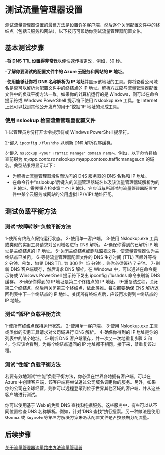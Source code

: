 <properties
   pageTitle="测试流量管理器设置"
   description="本文将帮助你测试流量管理器设置。"
   services="traffic-manager"
   documentationCenter="na"
   authors="joaoma"
   manager="adinah"
   editor="tysonn" />
<tags
	ms.service="traffic-manager"
	ms.date="03/17/2016"
	wacn.date="04/18/2016"/>

# 测试流量管理器设置

测试流量管理器设置的最佳方法是设置许多客户端，然后逐个关闭配置文件中的终结点（包括云服务和网站）。以下技巧可帮助你测试流量管理器配置文件。

## 基本测试步骤

-**将 DNS TTL 设置得非常低**以便快速传播更改，例如，30 秒。

-**了解你要测试的配置文件中的 Azure 云服务和网站的 IP 地址**。

-**使用能够让你将 DNS 名称解析为 IP 地址**并显示该地址的工具。你将查看公司域名是否可以解析为配置文件中的终结点的 IP 地址。解析方式应与流量管理器配置文件中的负载平衡方法一致。如果你的计算机运行的是 Windows，则可以在命令提示符或 Windows PowerShell 提示符下使用 Nslookup.exe 工具。在 Internet 上还可以找到其他公开发布的用于“挖掘”IP 地址的现成工具。

### 使用 nslookup 检查流量管理器配置文件

1-以管理员身份打开命令提示符或 Windows PowerShell 提示符。

2-键入 `ipconfig /flushdns` 以刷新 DNS 解析程序缓存。

3-键入 `nslookup <your Traffic Manager domain name>`。例如，以下命令将检查前缀为 *myapp.contoso* nslookup myapp.contoso.trafficmanager.cn 的域名。典型结果将显示以下：
- 为解析此流量管理器域名而访问的 DNS 服务器的 DNS 名称和 IP 地址。
- 在命令行中“nslookup”后键入的流量管理器域名以及该流量管理器域解析为的 IP 地址。需要重点检查第二个 IP 地址。它应当与所测试的流量管理器配置文件中某个云服务或网站的公用虚拟 IP (VIP) 地址匹配。

## 测试负载平衡方法


### 测试“故障转移”负载平衡方法

1-使所有终结点保持运行状态。
2-使用单一客户端。
3-使用 Nslookup.exe 工具或类似的实用工具请求对公司域名进行 DNS 解析。
4-确保你得到的已解析 IP 地址是主终结点的 IP 地址。
5-关闭主终结点或删除监视文件，使流量管理器认为主终结点已关闭。
6-等待流量管理器配置文件的 DNS 生存时间 (TTL) 再额外等待 2 分钟。例如，如果 DNS TTL 为 300 秒（5 分钟），则你必须等待 7 分钟。
7-刷新 DNS 客户端缓存，然后请求 DNS 解析。在 Windows 中，可以通过在命令提示符或 Windows PowerShell 提示符下发出 ipconfig /flushdns 命令来刷新 DNS 缓存。
8-确保你得到的 IP 地址是第二个终结点的 IP 地址。
9-重复该过程，关闭第二个终结点，然后再关闭第三个终结点，依此类推。每次都要确保 DNS 解析返回列表中下一个终结点的 IP 地址。关闭所有终结点后，应该再次得到主终结点的 IP 地址。

### 测试“循环”负载平衡方法

1-使所有终结点保持运行状态。
2-使用单一客户端。
3-使用 Nslookup.exe 工具或类似的实用工具请求对公司域进行 DNS 解析。
4-确保你得到的 IP 地址是你的列表中的某个地址。
5-刷新 DNS 客户端缓存，并一次又一次地重复步骤 3 和 4。你应该会看到，为每个终结点返回的 IP 地址都不相同。接下来，请重复该过程。

### 测试“性能”负载平衡方法

若要有效地测试“性能”负载平衡方法，你必须在世界各地拥有客户端。可以在 Azure 中创建客户端，该客户端将尝试通过公司域名调用你的服务。另外，如果你的公司在全球经营，则你可以远程登录到位于世界其他区域的客户端，并从这些客户端进行测试。

你可以使用基于 Web 的免费 DNS 查找和挖掘服务。这些服务中，有些可以从不同位置检查 DNS 名称解析。例如，针对“DNS 查找”执行搜索。另一种做法是使用 Gomez 或 Keynote 等第三方解决方案来确认配置文件是否按预期分配流量。

## 后续步骤

[关于流量管理器流量路由方法](/documentation/articles/traffic-manager-routing-methods)[流量管理器](/documentation/articles/traffic-manager-overview)

<!---HONumber=Mooncake_0411_2016-->